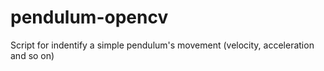 # pendulum-opencv
Script for indentify a simple pendulum's movement (velocity, acceleration and so on)
